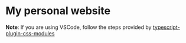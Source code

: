# My personal website

**Note**: If you are using VSCode, follow the steps provided by [typescript-plugin-css-modules](https://www.npmjs.com/package/typescript-plugin-css-modules#visual-studio-code)
